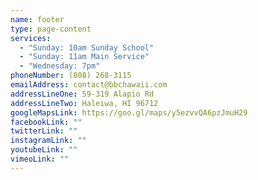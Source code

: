```yaml
---
name: footer
type: page-content
services:
  - "Sunday: 10am Sunday School"
  - "Sunday: 11am Main Service"
  - "Wednesday: 7pm"
phoneNumber: (808) 268-3115
emailAddress: contact@bbchawaii.com
addressLineOne: 59-319 Alapio Rd
addressLineTwo: Haleiwa, HI 96712
googleMapsLink: https://goo.gl/maps/y5ezvvQA6pzJmuH29
facebookLink: ""
twitterLink: ""
instagramLink: ""
youtubeLink: ""
vimeoLink: ""
---
```

